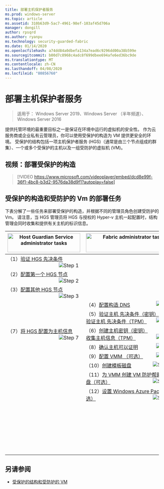 ```yaml
---
title: 部署主机保护者服务
ms.prod: windows-server
ms.topic: article
ms.assetid: 310b63d9-5ac7-4961-98ef-103af45d706a
manager: dongill
author: rpsqrd
ms.author: ryanpu
ms.technology: security-guarded-fabric
ms.date: 01/14/2020
ms.openlocfilehash: a74dd84a0dbefa134a7ead6c9296dd00a38b599e
ms.sourcegitcommit: b00d7c8968c4adc8f699dbee694afe6ed36bc9de
ms.translationtype: MT
ms.contentlocale: zh-CN
ms.lasthandoff: 04/08/2020
ms.locfileid: "80856760"
---
```

# <a name="deploying-the-host-guardian-service"></a>部署主机保护者服务 

>适用于： Windows Server 2019、Windows Server （半年频道）、Windows Server 2016

提供托管环境的最重要目标之一是保证在环境中运行的虚拟机的安全性。 作为云服务商或企业私有云管理员，你可以使用受保护的构造为 VM 提供更安全的环境。 受保护的结构包括一项主机保护者服务 (HGS)（通常是由三个节点组成的群集）、一个或多个受保护的主机以及一组受防护的虚拟机 (VM)。

## <a name="video-deploying-a-guarded-fabric"></a>视频：部署受保护的构造 

> [!VIDEO https://www.microsoft.com/videoplayer/embed/dcd8e99f-36f1-4bc8-b3d2-9576da38d9f1?autoplay=false]

## <a name="deployment-tasks-for-guarded-fabrics-and-shielded-vms"></a>受保护的构造和受防护的 Vm 的部署任务

下表分解了一些任务来部署受保护的构造，并根据不同的管理员角色创建受防护的 Vm。 请注意，当 HGS 管理员将 HGS 与授权的 Hyper-v 主机一起配置时，结构管理会同时收集和提供有关主机的标识信息。    

|<img src="../media/Guarded-Fabric-Shielded-VM/guarded-host-hgs-administrator-tasks.png" alt="Host Guardian Service administrator tasks" width="238" height="62" align="left" /> | <img src="../media/Guarded-Fabric-Shielded-VM/guarded-host-fabric-administrator-tasks.png" alt="Fabric administrator tasks" width="300" height="62" align="left" /> | <img src="../media/Guarded-Fabric-Shielded-VM/guarded-host-tenant-administrator-tasks.png" alt="Tenant administrator tasks" width="184" height="66" align="left" /> |
|-------------------------------------|--------------------------------|-----------------------------------------|
|（1）[验证 HGS 先决条件](guarded-fabric-prepare-for-hgs.md) <img src="../media/Guarded-Fabric-Shielded-VM/guarded-host-verify.png" alt="Step 1" hspace="8" align="right" />| | |
|（2）[配置第一个 HGS&nbsp;节点](guarded-fabric-choose-where-to-install-hgs.md)&nbsp;<img src="../media/Guarded-Fabric-Shielded-VM/guarded-host-configure-first-hgs-node.png" alt="Step 2" hspace="8" align="right" />| | |
|（3）[配置其他 HGS&nbsp;节点](guarded-fabric-configure-additional-hgs-nodes.md) <img src="../media/Guarded-Fabric-Shielded-VM/guarded-host-configure-secondary-hgs-nodes.png" alt="Step 3" hspace="8" align="right" />| | |
| &nbsp; |（4）[配置构造 DNS](guarded-fabric-configuring-fabric-dns.md) <img src="../media/Guarded-Fabric-Shielded-VM/guarded-host-configure-fabric-dns.png" alt="Step 4" hspace="8" align="right" />| |
| &nbsp; |（5）[验证主机&nbsp;先决条件（密钥）](guarded-fabric-guarded-host-prerequisites.md#host-key-attestation)<br>[验证主机&nbsp;先决条件（TPM）](guarded-fabric-guarded-host-prerequisites.md#tpm-trusted-attestation)<img src="../media/Guarded-Fabric-Shielded-VM/guarded-host-verify.png" alt="Step 5" hspace="8" align="right" />| |
|（7）[将 HGS 配置为主机信息](guarded-fabric-add-host-information-to-hgs.md) <img src="../media/Guarded-Fabric-Shielded-VM/guarded-host-configure-hgs-with-host-info.png" alt="Step 7" hspace="8" align="right" />|（6）[创建主机密钥（密钥）](guarded-fabric-create-host-key.md)<br>[收集主机信息（TPM）](guarded-fabric-tpm-trusted-attestation-capturing-hardware.md) <img src="../media/Guarded-Fabric-Shielded-VM/guarded-host-collect-info-from-hosts.png" alt="Step 6" hspace="8" align="right" />| |
| &nbsp; |（8）[确认主机可以证明](guarded-fabric-confirm-hosts-can-attest-successfully.md) <img src="../media/Guarded-Fabric-Shielded-VM/guarded-host-confirm-hosts-attest.png" alt="Step 8" hspace="8" align="right" />| |
| &nbsp; |（9）[配置 VMM （可选）](https://technet.microsoft.com/system-center-docs/vmm/scenario/guarded-overview) <img src="../media/Guarded-Fabric-Shielded-VM/guarded-host-configure-vmm.png" alt="Step 9" hspace="8" align="right" />| |
| &nbsp; |（10）[创建模板磁盘](guarded-fabric-create-a-shielded-vm-template.md) <img src="../media/Guarded-Fabric-Shielded-VM/guarded-host-create-template-disk.png" alt="Step 10" hspace="8" align="right" />| |
| &nbsp; |（11）[为 VMM 创建 VM 防护帮助程序磁盘（可选）](guarded-fabric-vm-shielding-helper-vhd.md) <img src="../media/Guarded-Fabric-Shielded-VM/guarded-host-create-helper-disk.png" alt="Step 11" hspace="8" align="right" />| |
| &nbsp; |（12）[设置 Windows Azure Pack （可选）](guarded-fabric-shielded-vm-windows-azure-pack.md) <img src="../media/Guarded-Fabric-Shielded-VM/guarded-host-windows-azure-pack.png" alt="Step 12" hspace="8" align="right" />| |
| &nbsp; | &nbsp; |（13）[创建屏蔽数据文件](guarded-fabric-tenant-creates-shielding-data.md) <img src="../media/Guarded-Fabric-Shielded-VM/guarded-host-shielding-data-file.png" alt="Step 13" hspace="8" align="right" />|
| &nbsp; | &nbsp; |（14）[使用 Windows Azure Pack 创建受防护的 vm](guarded-fabric-shielded-vm-windows-azure-pack.md) <img src="../media/Guarded-Fabric-Shielded-VM/guarded-host-shielded-vms.png" alt="Step 14" hspace="8" align="right" /><br>[使用 VMM 创建受防护的 Vm](https://technet.microsoft.com/system-center-docs/vmm/scenario/guarded-vms) <img src="../media/Guarded-Fabric-Shielded-VM/guarded-host-shielded-vms.png" alt="Step 15" hspace="8" align="right" />|


## <a name="see-also"></a>另请参阅

- [受保护的结构和受防护的 VM](guarded-fabric-and-shielded-vms-top-node.md)
